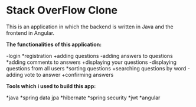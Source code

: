 # Stack OverFlow Clone

This is an application in which the backend is written in Java and the frontend in Angular.

**The functionalities of this application:**

-login
*registration
+adding questions
-adding answers to questions
*adding comments to answers
+displaying your questions
-displaying questions from all users
*sorting questions
+searching questions by word
-adding vote to answer
+confirming answers

**Tools which i used to build this app:**

*java
*spring data jpa
*hibernate
*spring security
*jwt
*angular
